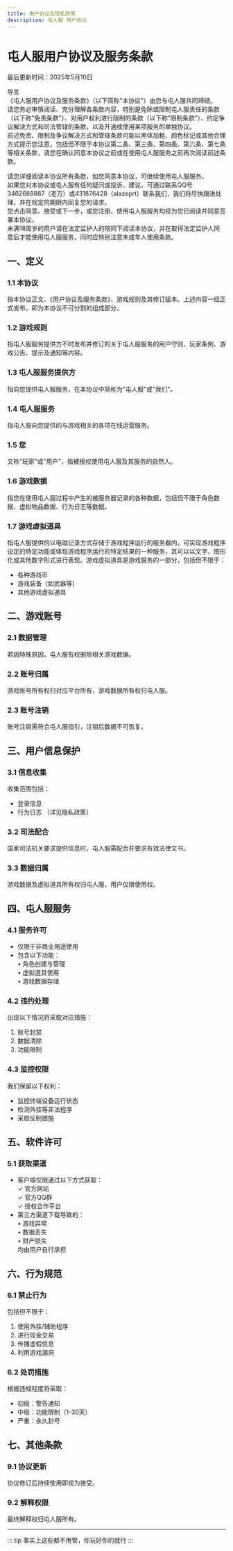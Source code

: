 ```yaml
---
title: 用户协议及隐私政策
description: 屯人服 用户协议
---
```


# 屯人服用户协议及服务条款
最后更新时间：2025年5月10日

导言  
《屯人服用户协议及服务条款》（以下简称"本协议"）由您与屯人服共同缔结。  
请您务必审慎阅读、充分理解各条款内容，特别是免除或限制屯人服责任的条款（以下称"免责条款"）、对用户权利进行限制的条款（以下称"限制条款"）、约定争议解决方式和司法管辖的条款，以及开通或使用某项服务的单独协议。  
前述免责、限制及争议解决方式和管辖条款可能以黑体加粗、颜色标记或其他合理方式提示您注意，包括但不限于本协议第二条、第三条、第四条、第六条、第七条等相关条款，请您在确认同意本协议之前或在使用屯人服服务之前再次阅读前述条款。  

请您详细阅读本协议所有条款，如您同意本协议，可继续使用屯人服服务。  
如果您对本协议或屯人服有任何疑问或投诉、建议，可通过联系QQ号3462689887（老万）或431876428（alazeprt）联系我们，我们将尽快跟进处理，并在规定的期限内回复您的请求。  
您点击同意、接受或下一步，或您注册、使用屯人服服务均视为您已阅读并同意签署本协议。  
未满18周岁的用户请在法定监护人的陪同下阅读本协议，并在取得法定监护人同意后才能使用屯人服服务，同时应特别注意未成年人使用条款。

## 一、定义

### 1.1 本协议
指本协议正文、《用户协议及服务条款》、游戏规则及其修订版本。上述内容一经正式发布，即为本协议不可分割的组成部分。

### 1.2 游戏规则
指屯人服服务提供方不时发布并修订的关于屯人服服务的用户守则、玩家条例、游戏公告、提示及通知等内容。

### 1.3 屯人服服务提供方
指向您提供屯人服服务，在本协议中简称为"屯人服"或"我们"。

### 1.4 屯人服服务
指屯人服向您提供的与游戏相关的各项在线运营服务。

### 1.5 您
又称"玩家"或"用户"，指被授权使用屯人服及其服务的自然人。

### 1.6 游戏数据
指您在使用屯人服过程中产生的被服务器记录的各种数据，包括但不限于角色数据、虚拟物品数据、行为日志等数据。

### 1.7 游戏虚拟道具
指屯人服提供的以电磁记录方式存储于游戏程序运行的服务器内，可实现游戏程序设定的特定功能或体现游戏程序运行的特定结果的一种服务，其可以以文字、图形化或其他数字形式进行表现。游戏虚拟道具是游戏服务的一部分，包括但不限于：

- 各种游戏币
- 游戏装备（如武器等）
- 其他游戏虚拟道具


## 二、游戏账号

### 2.1 数据管理
若因特殊原因，屯人服有权删除相关游戏数据。

### 2.2 账号归属
游戏账号所有权归对应平台所有，游戏数据所有权归屯人服。

### 2.3 账号注销
账号注销需符合屯人服指引，注销后数据不可恢复。
## 三、用户信息保护

### 3.1 信息收集
收集范围包括：
- 登录信息
- 行为日志
（详见隐私政策）

### 3.2 司法配合
国家司法机关要求提供信息时，屯人服需配合并要求有效法律文书。

### 3.3 数据归属
游戏数据及虚拟道具所有权归屯人服，用户仅限使用权。
## 四、屯人服服务

### 4.1 服务许可
- 仅限于非商业用途使用
- 包含以下功能：  
  • 角色创建与管理  
  • 虚拟道具使用  
  • 游戏数据存储

### 4.2 违约处理
出现以下情况将采取对应措施：
1. 账号封禁
2. 数据清除
3. 功能限制

### 4.3 监控权限
我们保留以下权利：
- 监控终端设备运行状态
- 检测外挂等非法程序
- 采取反制措施


## 五、软件许可

### 5.1 获取渠道
- 客户端仅限通过以下方式获取：  
  ✓ 官方网站  
  ✓ 官方QQ群  
  ✓ 授权合作平台  
- 第三方渠道下载导致的：  
  • 游戏异常  
  • 数据丢失  
  • 财产损失  
均由用户自行承担


## 六、行为规范

### 6.1 禁止行为
包括但不限于：
1. 使用外挂/辅助程序
2. 进行现金交易
3. 传播虚假信息
4. 利用游戏漏洞

### 6.2 处罚措施
根据违规程度将采取：
- 初级：警告通知
- 中级：功能限制（1-30天）
- 严重：永久封号

## 七、其他条款

### 9.1 协议更新
协议修订后持续使用即视为接受。

### 9.2 解释权限
最终解释权归屯人服所有。

---

::: tip
事实上这些都不用管，你玩好你的就行
:::